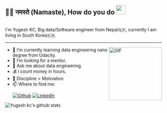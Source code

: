 

<h2>🙏🏻 नमस्ते (Namaste), How do you do <img src="https://emojis.slackmojis.com/emojis/images/1531849430/4246/blob-sunglasses.gif?1531849430" width="30"/> 
</h2>

</br>
I'm Yugesh KC, Big data/Software engineer from Nepal🇳🇵, currently I am living in South Korea🇰🇷.

---
<img align="right" alt="GIF" src="https://media.giphy.com/media/nGMnDqebzDcfm/giphy.gif" width="170" height="170" />

- 🌱 I’m currently learning data engineering nano degree from Udacity.
- 👯 I’m looking for a mentor.
- 💬 Ask me about data engineering.
- 💰 I count money in hours.
- 💪 Discipline > Motivation
- 📫 Where to find me: <p><a href="https://github.com/yugyesh" target="_blank"><img alt="Github" src="https://img.shields.io/badge/GitHub-%2312100E.svg?&style=for-the-badge&logo=Github&logoColor=white" /></a> <a href="https://www.linkedin.com/in/yugesh-kc-a0788059/" target="_blank"><img alt="LinkedIn" src="https://img.shields.io/badge/linkedin-%230077B5.svg?&style=for-the-badge&logo=linkedin&logoColor=white" /></a></p>

![Yugesh kc's github stats](https://github-readme-stats.vercel.app/api?username=yugyesh&show_icons=true&hide_border=true&theme=dark)
